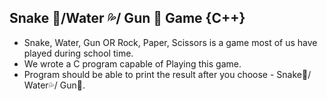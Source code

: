 ## Snake 🐍/Water 💦/ Gun 🔫 Game {C++}


- Snake, Water, Gun  OR  Rock, Paper, Scissors is a game most of us have played during school time.
- We wrote a C program capable of Playing this game.
- Program should be able to print the result after you choose - Snake🐍/ Water💦/ Gun🔫.



